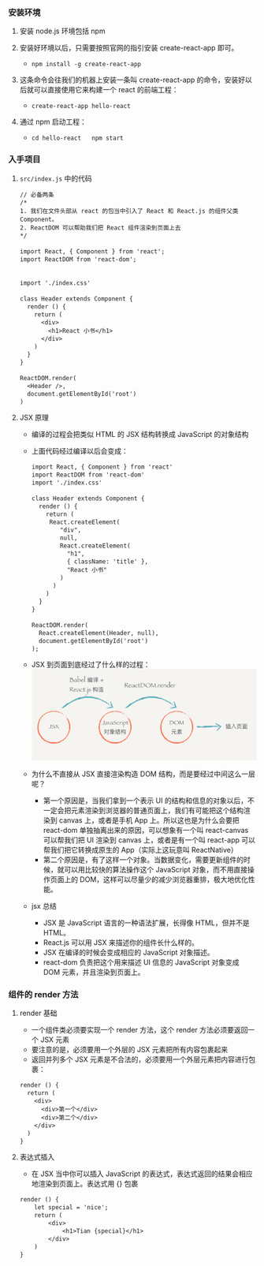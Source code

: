 ### 安装环境

1. 安装 node.js 环境包括 npm
2. 安装好环境以后，只需要按照官网的指引安装 create-react-app 即可。
    - `npm install -g create-react-app`
3. 这条命令会往我们的机器上安装一条叫 create-react-app 的命令，安装好以后就可以直接使用它来构建一个 react 的前端工程：
    - `create-react-app hello-react `

4. 通过 npm 启动工程：
    - `cd hello-react   npm start`


### 入手项目
1. `src/index.js` 中的代码
    
    ```
    // 必备两条
    /*
    1. 我们在文件头部从 react 的包当中引入了 React 和 React.js 的组件父类 Component。
    2. ReactDOM 可以帮助我们把 React 组件渲染到页面上去
    */
    
    import React, { Component } from 'react';
    import ReactDOM from 'react-dom';
    
    
    import './index.css'
    
    class Header extends Component {
      render () {
        return (
          <div>
            <h1>React 小书</h1>
          </div>
        )
      }
    }
    
    ReactDOM.render(
      <Header />,
      document.getElementById('root')
    )
    ```
2. JSX 原理
    - 编译的过程会把类似 HTML 的 JSX 结构转换成 JavaScript 的对象结构
    - 上面代码经过编译以后会变成：
        
        ```
        import React, { Component } from 'react'
        import ReactDOM from 'react-dom'
        import './index.css'
        
        class Header extends Component {
          render () {
            return (
             React.createElement(
                "div",
                null,
                React.createElement(
                  "h1",
                  { className: 'title' },
                  "React 小书"
                )
              )
            )
          }
        }
        
        ReactDOM.render(
          React.createElement(Header, null), 
          document.getElementById('root')
        );
        ```
        
    - JSX 到页面到底经过了什么样的过程：
        ![jsx](media/jsx.png)
        
    - 为什么不直接从 JSX 直接渲染构造 DOM 结构，而是要经过中间这么一层呢？
        - 第一个原因是，当我们拿到一个表示 UI 的结构和信息的对象以后，不一定会把元素渲染到浏览器的普通页面上，我们有可能把这个结构渲染到 canvas 上，或者是手机 App 上。所以这也是为什么会要把 react-dom 单独抽离出来的原因，可以想象有一个叫 react-canvas 可以帮我们把 UI 渲染到 canvas 上，或者是有一个叫 react-app 可以帮我们把它转换成原生的 App（实际上这玩意叫 ReactNative）
        - 第二个原因是，有了这样一个对象。当数据变化，需要更新组件的时候，就可以用比较快的算法操作这个 JavaScript 对象，而不用直接操作页面上的 DOM，这样可以尽量少的减少浏览器重排，极大地优化性能。

    - jsx 总结
        - JSX 是 JavaScript 语言的一种语法扩展，长得像 HTML，但并不是 HTML。
        - React.js 可以用 JSX 来描述你的组件长什么样的。
        - JSX 在编译的时候会变成相应的 JavaScript 对象描述。
        - react-dom 负责把这个用来描述 UI 信息的 JavaScript 对象变成 DOM 元素，并且渲染到页面上。

### 组件的 render 方法
1. render 基础
    - 一个组件类必须要实现一个 render 方法，这个 render 方法必须要返回一个 JSX 元素
    - 要注意的是，必须要用一个外层的 JSX 元素把所有内容包裹起来
    - 返回并列多个 JSX 元素是不合法的，必须要用一个外层元素把内容进行包裹：
    
    ```
    render () {
      return (
        <div>
          <div>第一个</div>
          <div>第二个</div>
        </div>
      )
    }
    ```
2. 表达式插入
    - 在 JSX 当中你可以插入 JavaScript 的表达式，表达式返回的结果会相应地渲染到页面上。表达式用 {} 包裹
    
    ```
    render () {
        let special = 'nice';
        return (
            <div>
                <h1>Tian {special}</h1>
            </div>
        )
    }
    ```


